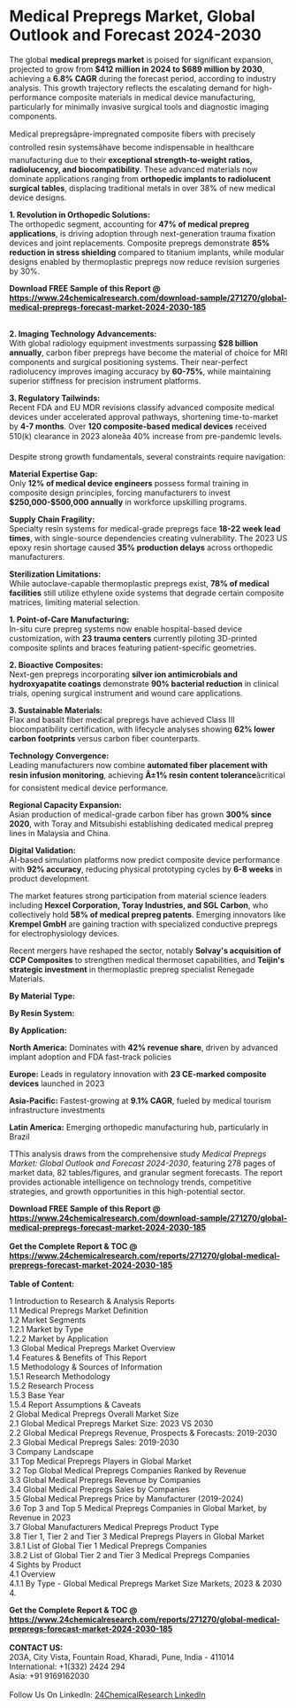 <h1>Medical Prepregs Market, Global Outlook and Forecast 2024-2030</h1><p>The global <strong>medical prepregs market</strong> is poised for significant expansion, projected to grow from <strong>$412 million in 2024 to $689 million by 2030</strong>, achieving a <strong>6.8% CAGR</strong> during the forecast period, according to industry analysis. This growth trajectory reflects the escalating demand for high-performance composite materials in medical device manufacturing, particularly for minimally invasive surgical tools and diagnostic imaging components.</p><p>Medical prepregsâpre-impregnated composite fibers with precisely controlled resin systemsâhave become indispensable in healthcare manufacturing due to their <strong>exceptional strength-to-weight ratios, radiolucency, and biocompatibility</strong>. These advanced materials now dominate applications ranging from <strong>orthopedic implants to radiolucent surgical tables</strong>, displacing traditional metals in over 38% of new medical device designs.</p><p><strong>1. Revolution in Orthopedic Solutions:</strong><br>
The orthopedic segment, accounting for <strong>47% of medical prepreg applications</strong>, is driving adoption through next-generation trauma fixation devices and joint replacements. Composite prepregs demonstrate <strong>85% reduction in stress shielding</strong> compared to titanium implants, while modular designs enabled by thermoplastic prepregs now reduce revision surgeries by 30%.</p><div><b>Download FREE Sample of this Report @ 
            <a href="https://www.24chemicalresearch.com/download-sample/271270/global-medical-prepregs-forecast-market-2024-2030-185">
            https://www.24chemicalresearch.com/download-sample/271270/global-medical-prepregs-forecast-market-2024-2030-185</a></b></div><br><p><strong>2. Imaging Technology Advancements:</strong><br>
With global radiology equipment investments surpassing <strong>$28 billion annually</strong>, carbon fiber prepregs have become the material of choice for MRI components and surgical positioning systems. Their near-perfect radiolucency improves imaging accuracy by <strong>60-75%</strong>, while maintaining superior stiffness for precision instrument platforms.</p><p><strong>3. Regulatory Tailwinds:</strong><br>
Recent FDA and EU MDR revisions classify advanced composite medical devices under accelerated approval pathways, shortening time-to-market by <strong>4-7 months</strong>. Over <strong>120 composite-based medical devices</strong> received 510(k) clearance in 2023 aloneâa 40% increase from pre-pandemic levels.</p><p>Despite strong growth fundamentals, several constraints require navigation:</p><p><strong>Material Expertise Gap:</strong><br>
	Only <strong>12% of medical device engineers</strong> possess formal training in composite design principles, forcing manufacturers to invest <strong>$250,000-$500,000 annually</strong> in workforce upskilling programs.</p><p><strong>Supply Chain Fragility:</strong><br>
	Specialty resin systems for medical-grade prepregs face <strong>18-22 week lead times</strong>, with single-source dependencies creating vulnerability. The 2023 US epoxy resin shortage caused <strong>35% production delays</strong> across orthopedic manufacturers.</p><p><strong>Sterilization Limitations:</strong><br>
	While autoclave-capable thermoplastic prepregs exist, <strong>78% of medical facilities</strong> still utilize ethylene oxide systems that degrade certain composite matrices, limiting material selection.</p><p><strong>1. Point-of-Care Manufacturing:</strong><br>
In-situ cure prepreg systems now enable hospital-based device customization, with <strong>23 trauma centers</strong> currently piloting 3D-printed composite splints and braces featuring patient-specific geometries.</p><p><strong>2. Bioactive Composites:</strong><br>
Next-gen prepregs incorporating <strong>silver ion antimicrobials and hydroxyapatite coatings</strong> demonstrate <strong>90% bacterial reduction</strong> in clinical trials, opening surgical instrument and wound care applications.</p><p><strong>3. Sustainable Materials:</strong><br>
Flax and basalt fiber medical prepregs have achieved Class III biocompatibility certification, with lifecycle analyses showing <strong>62% lower carbon footprints</strong> versus carbon fiber counterparts.</p><p><strong>Technology Convergence:</strong><br>
	Leading manufacturers now combine <strong>automated fiber placement with resin infusion monitoring</strong>, achieving <strong>Â±1% resin content tolerance</strong>âcritical for consistent medical device performance.</p><p><strong>Regional Capacity Expansion:</strong><br>
	Asian production of medical-grade carbon fiber has grown <strong>300% since 2020</strong>, with Toray and Mitsubishi establishing dedicated medical prepreg lines in Malaysia and China.</p><p><strong>Digital Validation:</strong><br>
	AI-based simulation platforms now predict composite device performance with <strong>92% accuracy</strong>, reducing physical prototyping cycles by <strong>6-8 weeks</strong> in product development.</p><p>The market features strong participation from material science leaders including <strong>Hexcel Corporation, Toray Industries, and SGL Carbon</strong>, who collectively hold <strong>58% of medical prepreg patents</strong>. Emerging innovators like <strong>Krempel GmbH</strong> are gaining traction with specialized conductive prepregs for electrophysiology devices.</p><p>Recent mergers have reshaped the sector, notably <strong>Solvay's acquisition of CCP Composites</strong> to strengthen medical thermoset capabilities, and <strong>Teijin's strategic investment</strong> in thermoplastic prepreg specialist Renegade Materials.</p><p><strong>By Material Type:</strong></p><p><strong>By Resin System:</strong></p><p><strong>By Application:</strong></p><p><strong>North America:</strong> Dominates with <strong>42% revenue share</strong>, driven by advanced implant adoption and FDA fast-track policies</p><p><strong>Europe:</strong> Leads in regulatory innovation with <strong>23 CE-marked composite devices</strong> launched in 2023</p><p><strong>Asia-Pacific:</strong> Fastest-growing at <strong>9.1% CAGR</strong>, fueled by medical tourism infrastructure investments</p><p><strong>Latin America:</strong> Emerging orthopedic manufacturing hub, particularly in Brazil</p><p>TThis analysis draws from the comprehensive study <em>Medical Prepregs Market: Global Outlook and Forecast 2024-2030</em>, featuring 278 pages of market data, 82 tables/figures, and granular segment forecasts. The report provides actionable intelligence on technology trends, competitive strategies, and growth opportunities in this high-potential sector.</p><div><b>Download FREE Sample of this Report @ 
            <a href="https://www.24chemicalresearch.com/download-sample/271270/global-medical-prepregs-forecast-market-2024-2030-185">
            https://www.24chemicalresearch.com/download-sample/271270/global-medical-prepregs-forecast-market-2024-2030-185</a></b></div><br><div><b>Get the Complete Report & TOC @ 
            <a href="https://www.24chemicalresearch.com/reports/271270/global-medical-prepregs-forecast-market-2024-2030-185">
            https://www.24chemicalresearch.com/reports/271270/global-medical-prepregs-forecast-market-2024-2030-185</a></b></div><br>
            <b>Table of Content:</b><p>1 Introduction to Research & Analysis Reports<br />
    1.1 Medical Prepregs Market Definition<br />
    1.2 Market Segments<br />
        1.2.1 Market by Type<br />
        1.2.2 Market by Application<br />
    1.3 Global Medical Prepregs Market Overview<br />
    1.4 Features & Benefits of This Report<br />
    1.5 Methodology & Sources of Information<br />
        1.5.1 Research Methodology<br />
        1.5.2 Research Process<br />
        1.5.3 Base Year<br />
        1.5.4 Report Assumptions & Caveats<br />
2 Global Medical Prepregs Overall Market Size<br />
    2.1 Global Medical Prepregs Market Size: 2023 VS 2030<br />
    2.2 Global Medical Prepregs Revenue, Prospects & Forecasts: 2019-2030<br />
    2.3 Global Medical Prepregs Sales: 2019-2030<br />
3 Company Landscape<br />
    3.1 Top Medical Prepregs Players in Global Market<br />
    3.2 Top Global Medical Prepregs Companies Ranked by Revenue<br />
    3.3 Global Medical Prepregs Revenue by Companies<br />
    3.4 Global Medical Prepregs Sales by Companies<br />
    3.5 Global Medical Prepregs Price by Manufacturer (2019-2024)<br />
    3.6 Top 3 and Top 5 Medical Prepregs Companies in Global Market, by Revenue in 2023<br />
    3.7 Global Manufacturers Medical Prepregs Product Type<br />
    3.8 Tier 1, Tier 2 and Tier 3 Medical Prepregs Players in Global Market<br />
        3.8.1 List of Global Tier 1 Medical Prepregs Companies<br />
        3.8.2 List of Global Tier 2 and Tier 3 Medical Prepregs Companies<br />
4 Sights by Product<br />
    4.1 Overview<br />
        4.1.1 By Type - Global Medical Prepregs Market Size Markets, 2023 & 2030<br />
        4.</p><div><b>Get the Complete Report & TOC @ 
            <a href="https://www.24chemicalresearch.com/reports/271270/global-medical-prepregs-forecast-market-2024-2030-185">
            https://www.24chemicalresearch.com/reports/271270/global-medical-prepregs-forecast-market-2024-2030-185</a></b></div><br><b>CONTACT US:</b><br>
            203A, City Vista, Fountain Road, Kharadi, Pune, India - 411014<br>
            International: +1(332) 2424 294<br>
            Asia: +91 9169162030 <br><br>
            Follow Us On LinkedIn: <a href="https://www.linkedin.com/company/24chemicalresearch/">24ChemicalResearch LinkedIn</a>